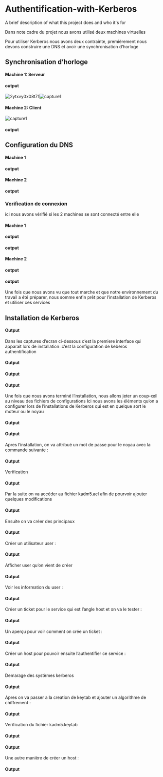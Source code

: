 
# Authentification-with-Kerberos

A brief description of what this project does and who it's for

Dans note cadre du projet nous avons utilisé deux machines virtuelles

Pour utiliser Kerberos nous avons deux contrainte, premièrement nous devons construire une DNS et
avoir une synchronisation d’horloge


## Synchronisation d’horloge

#### Machine 1: Serveur

#### output
![2ytxvy0x08t71](https://user-images.githubusercontent.com/80646711/236058600-7c5e47b0-08d2-43fd-a97e-fb971cf6db66.jpeg)![capture1](https://user-images.githubusercontent.com/74620773/236060565-effa6066-559b-4050-8431-545a83dcfa30.png)


#### Machine 2: Client
![capture1](https://user-images.githubusercontent.com/74620773/236060193-78ef15b5-d106-4684-a6ac-6ed18af79c2a.png)

#### output
## Configuration du DNS

#### Machine 1

#### output

#### Machine 2

#### output

### Verification de connexion

ici nous avons vérifié si les 2 machines se sont connecté entre elle

#### Machine 1

#### output
#### output


#### Machine 2

#### output
#### output
Une fois que nous avons vu que tout marche  et que notre environnement du travail a été préparer, nous somme enfin prêt pour l’installation de Kerberos et utiliser ces services
## Installation de Kerberos

#### Output

Dans les captures d’ecran ci-dessous c’est la premiere interface qui apparait lors de installation :c’est la configuration de keberos authentification

#### Output
#### Output
#### Output

Une fois que nous avons terminé l’installation, nous allons jeter un coup-œil au niveau des fichiers de configurations
Ici nous avons  les éléments qu’on a configurer lors de l’installations de Kerberos qui est en quelque sort le moteur ou le noyau

#### Output
#### Output
Apres l’installation, on va attribué un mot de passe pour le noyau avec la commande suivante :
#### Output
Verification
#### Output
Par la suite on va accéder au fichier kadm5.acl afin de pourvoir ajouter quelques modifications
#### Output
Ensuite on va créer des principaux
#### Output
Créer un utilisateur user :
#### Output
Afficher user qu’on vient de créer 
#### Output
Voir les information du user :
#### Output
Créer un ticket pour le service qui est l’angle host et on va le tester :
#### Output
Un aperçu pour voir comment on crée un ticket :
#### Output
Créer un host pour pouvoir ensuite l’authentifier ce service :
#### Output
Demarage des systèmes kerberos
#### Output
Apres on va passer a la creation de keytab et ajouter un algorithme de chiffrement :
#### Output
Verification du fichier kadm5.keytab
#### Output
#### Output
Une autre manière de créer un host :
#### Output

